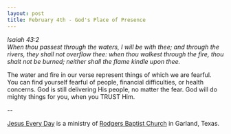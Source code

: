 ```yaml
---
layout: post
title: February 4th - God's Place of Presence
---
```


_Isaiah 43:2  
When thou passest through the waters, I will be with thee; and
through the rivers, they shall not overflow thee: when thou walkest
through the fire, thou shalt not be burned; neither shall the flame
kindle upon thee._

The water and fire in our verse represent things of which we are
fearful. You can find yourself fearful of people, financial
difficulties, or health concerns. God is still delivering His people,
no matter the fear. God will do mighty things for you, when you TRUST
Him.

 --

<a href=http://jesuseveryday.net>Jesus Every Day</a> is a ministry of <a href=http://rodgersbaptist.net>Rodgers Baptist Church</a> in Garland, Texas.
